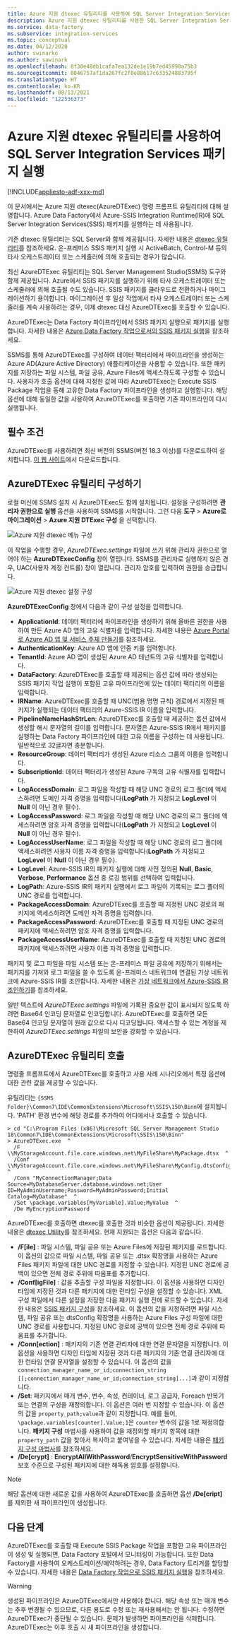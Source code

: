 ```yaml
---
title: Azure 지원 dtexec 유틸리티를 사용하여 SQL Server Integration Services(SSIS) 패키지 실행하기
description: Azure 지원 dtexec 유틸리티를 사용한 SQL Server Integration Services(SSIS) 패키지를 실행 방법 알아보기.
ms.service: data-factory
ms.subservice: integration-services
ms.topic: conceptual
ms.date: 04/12/2020
author: swinarko
ms.author: sawinark
ms.openlocfilehash: 8f30e48db1cafa7ea132de1e19b7ed45990a75b3
ms.sourcegitcommit: 0046757af1da267fc2f0e88617c633524883795f
ms.translationtype: HT
ms.contentlocale: ko-KR
ms.lasthandoff: 08/13/2021
ms.locfileid: "122536373"
---
```

# <a name="run-sql-server-integration-services-packages-with-the-azure-enabled-dtexec-utility"></a>Azure 지원 dtexec 유틸리티를 사용하여 SQL Server Integration Services 패키지 실행

[!INCLUDE[appliesto-adf-xxx-md](includes/appliesto-adf-xxx-md.md)]

이 문서에서는 Azure 지원 dtexec(AzureDTExec) 명령 프롬프트 유틸리티에 대해 설명합니다. Azure Data Factory에서 Azure-SSIS Integration Runtime(IR)에 SQL Server Integration Services(SSIS) 패키지를 실행하는 데 사용됩니다.

기존 dtexec 유틸리티는 SQL Server와 함께 제공됩니다. 자세한 내용은 [dtexec 유틸리티](/sql/integration-services/packages/dtexec-utility)를 참조하세요. 온-프레미스 SSIS 패키지 실행 시 ActiveBatch, Control-M 등의 타사 오케스트레이터 또는 스케줄러에 의해 호출되는 경우가 많습니다. 

최신 AzureDTExec 유틸리티는 SQL Server Management Studio(SSMS) 도구와 함께 제공됩니다. Azure에서 SSIS 패키지를 실행하기 위해 타사 오케스트레이터 또는 스케줄러에 의해 호출될 수도 있습니다. SSIS 패키지를 클라우드로 전환하거나 마이그레이션하기 용이합니다. 마이그레이션 후 일상 작업에서 타사 오케스트레이터 또는 스케줄러를 계속 사용하려는 경우, 이제 dtexec 대신 AzureDTExec를 호출할 수 있습니다.

AzureDTExec는 Data Factory 파이프라인에서 SSIS 패키지 실행으로 패키지를 실행합니다. 자세한 내용은 [Azure Data Factory 작업으로서의 SSIS 패키지 실행](./how-to-invoke-ssis-package-ssis-activity.md)을 참조하세요. 

SSMS를 통해 AzureDTExec를 구성하여 데이터 팩터리에서 파이프라인을 생성하는 Azure AD(Azure Active Directory) 애플리케이션을 사용할 수 있습니다. 또한 패키지를 저장하는 파일 시스템, 파일 공유, Azure Files에 액세스하도록 구성할 수 있습니다. 사용자가 호출 옵션에 대해 지정한 값에 따라 AzureDTExec는 Execute SSIS Package 작업을 동해 고유한 Data Factory 파이프라인을 생성하고 실행합니다. 해당 옵션에 대해 동일한 값을 사용하여 AzureDTExec를 호출하면 기존 파이프라인이 다시 실행됩니다.

## <a name="prerequisites"></a>필수 조건
AzureDTExec를 사용하려면 최신 버전의 SSMS(버전 18.3 이상)를 다운로드하여 설치합니다. [이 웹 사이트](/sql/ssms/download-sql-server-management-studio-ssms)에서 다운로드합니다.

## <a name="configure-the-azuredtexec-utility"></a>AzureDTExec 유틸리티 구성하기
로컬 머신에 SSMS 설치 시 AzureDTExec도 함께 설치됩니다. 설정을 구성하려면 **관리자 권한으로 실행** 옵션을 사용하여 SSMS를 시작합니다. 그런 다음 **도구** > **Azure로 마이그레이션**  >  **Azure 지원 DTExec 구성** 을 선택합니다.

![Azure 지원 dtexec 메뉴 구성](media/how-to-invoke-ssis-package-azure-enabled-dtexec/ssms-azure-enabled-dtexec-menu.png)

이 작업을 수행할 경우, *AzureDTExec.settings* 파일에 쓰기 위해 관리자 권한으로 열어야 하는 **AzureDTExecConfig** 창이 열립니다. SSMS를 관리자로 실행하지 않은 경우, UAC(사용자 계정 컨트롤) 창이 열립니다. 관리자 암호를 입력하여 권한을 승급합니다.

![Azure 지원 dtexec 설정 구성](media/how-to-invoke-ssis-package-azure-enabled-dtexec/ssms-azure-enabled-dtexec-settings.png)

**AzureDTExecConfig** 창에서 다음과 같이 구성 설정을 입력합니다.

- **ApplicationId**: 데이터 팩터리에 파이프라인을 생성하기 위해 올바른 권한을 사용하여 만든 Azure AD 앱의 고유 식별자를 입력합니다. 자세한 내용은 [Azure Portal로 Azure AD 앱 및 서비스 주체 만들기](../active-directory/develop/howto-create-service-principal-portal.md)를 참조하세요.
- **AuthenticationKey**: Azure AD 앱에 인증 키를 입력합니다.
- **TenantId**: Azure AD 앱이 생성된 Azure AD 테넌트의 고유 식별자를 입력합니다.
- **DataFactory**: AzureDTExec를 호출할 때 제공되는 옵션 값에 따라 생성되는 SSIS 패키지 작업 실행이 포함된 고유 파이프라인에 있는 데이터 팩터리의 이름을 입력합니다.
- **IRName**: AzureDTExec를 호출할 때 UNC(범용 명명 규칙) 경로에서 지정된 패키지가 실행되는 데이터 팩터리의 Azure-SSIS IR 이름을 입력합니다.
- **PipelineNameHashStrLen**: AzureDTExec를 호출할 때 제공하는 옵션 값에서 생성할 해시 문자열의 길이를 입력합니다. 문자열은 Azure-SSIS IR에서 패키지를 실행하는 Data Factory 파이프라인에 대한 고유 이름을 구성하는 데 사용됩니다. 일반적으로 32글자면 충분합니다.
- **ResourceGroup**: 데이터 팩터리가 생성된 Azure 리소스 그룹의 이름을 입력합니다.
- **SubscriptionId**: 데이터 팩터리가 생성된 Azure 구독의 고유 식별자를 입력합니다.
- **LogAccessDomain**: 로그 파일을 작성할 때 해당 UNC 경로의 로그 폴더에 액세스하려면 도메인 자격 증명을 입력합니다(**LogPath** 가 지정되고 **LogLevel** 이 **Null** 이 아닌 경우 필수).
- **LogAccessPassword**: 로그 파일을 작성할 때 해당 UNC 경로의 로그 폴더에 액세스하려면 암호 자격 증명을 입력합니다(**LogPath** 가 지정되고 **LogLevel** 이 **Null** 이 아닌 경우 필수).
- **LogAccessUserName**: 로그 파일을 작성할 때 해당 UNC 경로의 로그 폴더에 액세스하려면 사용자 이름 자격 증명을 입력합니다(**LogPath** 가 지정되고 **LogLevel** 이 **Null** 이 아닌 경우 필수).
- **LogLevel**: Azure-SSIS IR의 패키지 실행에 대해 사전 정의된 **Null**, **Basic**, **Verbose**, **Performance** 옵션 중 로깅 범위를 선택하여 입력합니다.
- **LogPath**: Azure-SSIS IR의 패키지 실행에서 로그 파일이 기록되는 로그 폴더의 UNC 경로를 입력합니다.
- **PackageAccessDomain**: AzureDTExec를 호출할 때 지정된 UNC 경로의 패키지에 액세스하려면 도메인 자격 증명을 입력합니다.
- **PackageAccessPassword**: AzureDTExec를 호출할 때 지정된 UNC 경로의 패키지에 액세스하려면 암호 자격 증명을 입력합니다.
- **PackageAccessUserName**: AzureDTExec를 호출할 때 지정된 UNC 경로의 패키지에 액세스하려면 사용자 이름 자격 증명을 입력합니다.

패키지 및 로그 파일을 파일 시스템 또는 온-프레미스 파일 공유에 저장하기 위해서는 패키지를 가져와 로그 파일을 쓸 수 있도록 온-프레미스 네트워크에 연결된 가상 네트워크에 Azure-SSIS IR를 조인합니다. 자세한 내용은 [가상 네트워크에서 Azure-SSIS IR 조인하기](./join-azure-ssis-integration-runtime-virtual-network.md)를 참조하세요.

일반 텍스트에 *AzureDTExec.settings* 파일에 기록된 중요한 값이 표시되지 않도록 하려면 Base64 인코딩 문자열로 인코딩합니다. AzureDTExec를 호출하면 모든 Base64 인코딩 문자열이 원래 값으로 다시 디코딩됩니다. 액세스할 수 있는 계정을 제한하여 *AzureDTExec.settings* 파일의 보안을 강화할 수 있습니다.

## <a name="invoke-the-azuredtexec-utility"></a>AzureDTExec 유틸리티 호출
명령줄 프롬프트에서 AzureDTExec를 호출하고 사용 사례 시나리오에서 특정 옵션에 대한 관련 값을 제공할 수 있습니다.

유틸리티는 `{SSMS Folder}\Common7\IDE\CommonExtensions\Microsoft\SSIS\150\Binn`에 설치됩니다. 'PATH' 환경 변수에 해당 경로를 추가하여 어디에서나 호출할 수 있습니다.

```dos
> cd "C:\Program Files (x86)\Microsoft SQL Server Management Studio 18\Common7\IDE\CommonExtensions\Microsoft\SSIS\150\Binn"
> AzureDTExec.exe  ^
  /F \\MyStorageAccount.file.core.windows.net\MyFileShare\MyPackage.dtsx  ^
  /Conf \\MyStorageAccount.file.core.windows.net\MyFileShare\MyConfig.dtsConfig  ^
  /Conn "MyConnectionManager;Data Source=MyDatabaseServer.database.windows.net;User ID=MyAdminUsername;Password=MyAdminPassword;Initial Catalog=MyDatabase"  ^
  /Set \package.variables[MyVariable].Value;MyValue  ^
  /De MyEncryptionPassword
```

AzureDTExec를 호출하면 dtexec를 호출한 것과 비슷한 옵션이 제공됩니다. 자세한 내용은 [dtexec Utility](/sql/integration-services/packages/dtexec-utility)를 참조하세요. 현재 지원되는 옵션은 다음과 같습니다.

- **/F[ile]** : 파일 시스템, 파일 공유 또는 Azure Files에 저장된 패키지를 로드합니다. 이 옵션의 값으로 파일 시스템, 파일 공유 또는 .dtsx 확장명을 사용하는 Azure Files 패키지 파일에 대한 UNC 경로를 지정할 수 있습니다. 지정된 UNC 경로에 공백이 있으면 전체 경로 주위에 따옴표를 추가합니다.
- **/Conf[igFile]** : 값을 추출할 구성 파일을 지정합니다. 이 옵션을 사용하면 디자인 타임에 지정된 것과 다른 패키지에 대한 런타임 구성을 설정할 수 있습니다. XML 구성 파일에서 다른 설정을 저장한 다음 패키지 실행 전에 로드할 수 있습니다. 자세한 내용은 [SSIS 패키지 구성](/sql/integration-services/packages/package-configurations)을 참조하세요. 이 옵션의 값을 지정하려면 파일 시스템, 파일 공유 또는 dtsConfig 확장명을 사용하는 Azure Files 구성 파일에 대한 UNC 경로를 사용합니다. 지정된 UNC 경로에 공백이 있으면 전체 경로 주위에 따옴표를 추가합니다.
- **/Conn[ection]** : 패키지의 기존 연결 관리자에 대한 연결 문자열을 지정합니다. 이 옵션을 사용하면 디자인 타임에 지정된 것과 다른 패키지의 기존 연결 관리자에 대한 런타임 연결 문자열을 설정할 수 있습니다. 이 옵션의 값을 `connection_manager_name_or_id;connection_string [[;connection_manager_name_or_id;connection_string]...]`과 같이 지정합니다.
- **/Set**: 패키지에서 매개 변수, 변수, 속성, 컨테이너, 로그 공급자, Foreach 반복기 또는 연결의 구성을 재정의합니다. 이 옵션은 여러 번 지정할 수 있습니다. 이 옵션의 값을 `property_path;value`과 같이 지정합니다. 예를 들어, `\package.variables[counter].Value;1`은 `counter` 변수의 값을 1로 재정의합니다. **패키지 구성** 마법사를 사용하여 값을 재정의할 패키지 항목에 대한 `property_path` 값을 찾아서 복사하고 붙여넣을 수 있습니다. 자세한 내용은 [패키지 구성 마법사](/sql/integration-services/packages/legacy-package-deployment-ssis)를 참조하세요.
- **/De[crypt]** : **EncryptAllWithPassword**/**EncryptSensitiveWithPassword** 보호 수준으로 구성된 패키지에 대한 해독용 암호를 설정합니다.

> [!NOTE]
> 해당 옵션에 대한 새로운 값을 사용하여 AzureDTExec를 호출하면 옵션 **/De[cript]** 를 제외한 새 파이프라인이 생성됩니다.

## <a name="next-steps"></a>다음 단계

AzureDTExec를 호출할 때 Execute SSIS Package 작업을 포함한 고유 파이프라인이 생성 및 실행되면, Data Factory 포털에서 모니터링이 가능합니다. 또한 Data Factory를 사용하여 오케스트레이션/예약하려는 경우, Data Factory 트리거를 할당할 수 있습니다. 자세한 내용은 [Data Factory 작업으로 SSIS 패키지 실행](./how-to-invoke-ssis-package-ssis-activity.md)을 참조하세요.

> [!WARNING]
> 생성된 파이프라인은 AzureDTExec에서만 사용해야 합니다. 해당 속성 또는 매개 변수는 추후 변경될 수 있으므로, 다른 용도로 수정 또는 재사용해서는 안 됩니다. 수정하면 AzureDTExec가 중단될 수 있습니다. 문제가 발생하면 파이프라인을 삭제합니다. AzureDTExec는 이후 호출 시 새 파이프라인을 생성합니다.